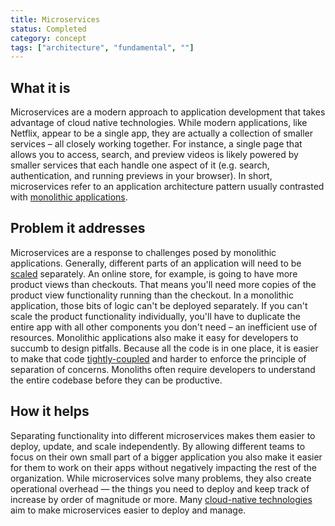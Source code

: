 ```yaml
---
title: Microservices
status: Completed
category: concept
tags: ["architecture", "fundamental", ""]
---
```


## What it is

Microservices are a modern approach to application development that takes advantage of cloud native technologies. 
While modern applications, like Netflix, appear to be a single app, 
they are actually a collection of smaller services – all closely working together. 
For instance, a single page that allows you to access, search, and preview videos is likely 
powered by smaller services that each handle one aspect of it 
(e.g. search, authentication, and running previews in your browser). 
In short, microservices refer to an application architecture pattern 
usually contrasted with [monolithic applications](/monolithic-apps/).

## Problem it addresses

Microservices are a response to challenges posed by monolithic applications. 
Generally, different parts of an application will need to be [scaled](/scalability/) separately. 
An online store, for example, is going to have more product views than checkouts. 
That means you'll need more copies of the product view functionality running than the checkout. 
In a monolithic application, those bits of logic can't be deployed separately. 
If you can't scale the product functionality individually, 
you'll have to duplicate the entire app with all other components you don't need – an inefficient use of resources.
Monolithic applications also make it easy for developers to succumb to design pitfalls. 
Because all the code is in one place, it is easier to make that code [tightly-coupled](/tightly-coupled-architectures/) and 
harder to enforce the principle of separation of concerns. 
Monoliths often require developers to understand the entire codebase before they can be productive.

## How it helps

Separating functionality into different microservices makes them easier to deploy, update, and scale independently. 
By allowing different teams to focus on their own small part of a bigger application 
you also make it easier for them to work on their apps without negatively impacting the rest of the organization.
While microservices solve many problems, they also create operational overhead 
— the things you need to deploy and keep track of increase by order of magnitude or more. 
Many [cloud-native technologies](/cloud-native-tech/) aim to make microservices easier to deploy and manage.
